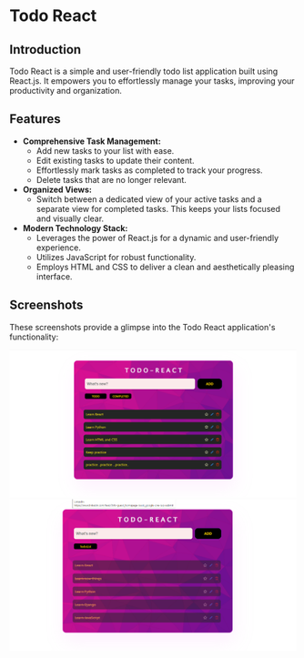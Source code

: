 # Todo React

## Introduction

Todo React is a simple and user-friendly todo list application built using React.js. It empowers you to effortlessly manage your tasks, improving your productivity and organization.

## Features

- **Comprehensive Task Management:**
    - Add new tasks to your list with ease.
    - Edit existing tasks to update their content.
    - Effortlessly mark tasks as completed to track your progress.
    - Delete tasks that are no longer relevant.
- **Organized Views:**
    - Switch between a dedicated view of your active tasks and a separate view for completed tasks. This keeps your lists focused and visually clear.
- **Modern Technology Stack:**
    - Leverages the power of React.js for a dynamic and user-friendly experience.
    - Utilizes JavaScript for robust functionality.
    - Employs HTML and CSS to deliver a clean and aesthetically pleasing interface.

## Screenshots

These screenshots provide a glimpse into the Todo React application's functionality:

![Screenshot 1: Adding a New Task](screenshots/sc-1.png)  ![Screenshot 2: Managing Tasks](screenshots/sc-2.png)  
